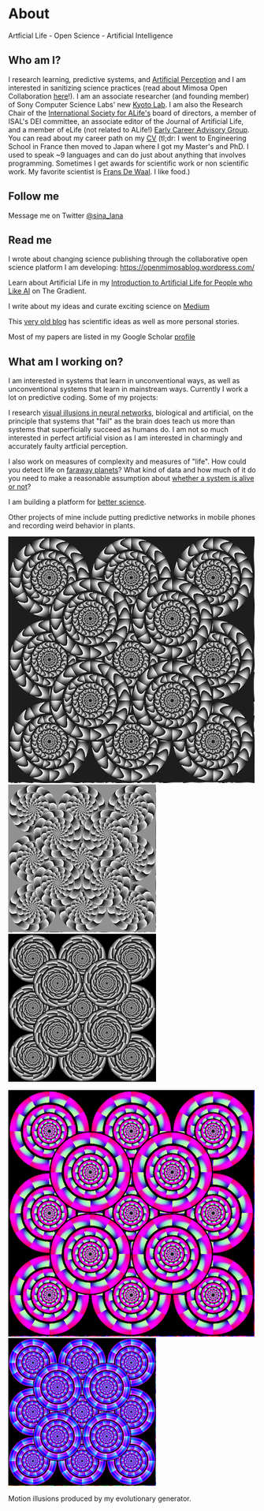 # About

Artficial Life - Open Science - Artificial Intelligence

## Who am I?

I research learning, predictive systems, and [Artificial Perception](https://sites.google.com/view/artificialperception/home) and I am interested in sanitizing science practices (read about Mimosa Open Collaboration [here](https://openmimosablog.wordpress.com/)!).
I am an associate researcher (and founding member) of Sony Computer Science Labs' new [Kyoto Lab](https://www.sonycsl.co.jp/kyoto/). I am also the Research Chair of the [International Society for ALife's](http://www.alife.org/about-isal) board of directors, a member of ISAL's DEI committee, an associate editor of the Journal of Artificial Life, and a member of eLife (not related to ALife!) [Early Career Advisory Group](https://elifesciences.org/inside-elife/be26bd40/early-career-advisory-group-election-results-2021).
You can read about my career path on my [CV](lana_cv.pdf) (tl;dr: I went to Engineering School in France then moved to Japan where I got my Master's and PhD. I used to speak ~9 languages and can do just about anything that involves programming. Sometimes I get awards for scientific work or non scientific work. My favorite scientist is [Frans De Waal](https://en.wikipedia.org/wiki/Frans_de_Waal). I like food.)

## Follow me

Message me on Twitter [@sina_lana](https://twitter.com/sina_lana)

## Read me 

I wrote about changing science publishing through the collaborative open science platform I am developing: https://openmimosablog.wordpress.com/

Learn about Artificial Life in my [Introduction to Artificial Life for People who Like AI](https://thegradient.pub/an-introduction-to-artificial-life-for-people-who-like-ai/) on The Gradient.

I write about my ideas and curate exciting science on [Medium](https://medium.com/@sina_lana)

This [very old blog](https://itakoyak.wordpress.com/) has scientific ideas as well as more personal stories.

Most of my papers are listed in my Google Scholar [profile](https://scholar.google.co.jp/citations?hl=en&pli=1&user=UVvjeaoAAAAJ)

## What am I working on?

I am interested in systems that learn in unconventional ways, as well as unconventional systems that learn in mainstream ways. Currently I work a lot on predictive coding. Some of my projects:

I research [visual illusions in neural networks](https://github.com/LanaSina/evolutionary_illusion_generator), biological and artificial, on the principle that systems that "fail" as the brain does teach us more than systems that superficially succeed as humans do. I am not so much interested in perfect artificial vision as I am interested in charmingly and accurately faulty artficial perception.

I also work on measures of complexity and measures of "life". How could you detect life on [faraway planets](https://agu.confex.com/agu/abscicon19/prelim.cgi/Paper/480711)? What kind of data and how much of it do you need to make a reasonable assumption about [whether a system is alive or not](https://github.com/LanaSina/FLR_contest)?

I am building a platform for [better science](https://openmimosablog.wordpress.com/).

Other projects of mine include putting predictive networks in mobile phones and recording weird behavior in plants.

![bw_1](big_bw.png)
![bw_2](small_bw_1.png)
![bw_3](small_bw_3.png)

![c_1](color_big.png)
![c_2](color_small_1.png)

Motion illusions produced by my evolutionary generator.

